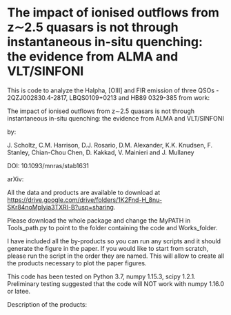 # The impact of ionised outflows from z$\sim$2.5 quasars is not through instantaneous in-situ quenching: the evidence from ALMA and VLT/SINFONI
This is code to analyze the Halpha, [OIII] and FIR emission of three QSOs - 2QZJ002830.4-2817, LBQS0109+0213 and HB89 0329-385 from work:

The impact of ionised outflows from z$\sim$2.5 quasars is not through instantaneous in-situ quenching: the evidence from ALMA and VLT/SINFONI

by:

J. Scholtz,  C.M. Harrison, D.J. Rosario, D.M. Alexander, K.K. Knudsen, F. Stanley, Chian-Chou Chen, D. Kakkad, V. Mainieri and J. Mullaney

DOI: 10.1093/mnras/stab1631

arXiv: 

All the data and products are available to download at https://drive.google.com/drive/folders/1K2Fnd-H_8nu-SKr84noMplyia3TXRl-B?usp=sharing. 

Please download the whole package and change the MyPATH in Tools_path.py to point to the folder containing the code and Works_folder. 

I have included all the by-products so you can run any scripts and it should generate the figure in the paper. If you would like to start from scratch, please run the script in the order they are named. This will allow to create all the products necessary to plot the paper figures. 

This code has been tested on Python 3.7, numpy 1.15.3, scipy 1.2.1. Preliminary testing suggested that the code will NOT work with numpy 1.16.0 or latee.


Description of the products:





